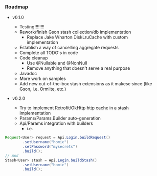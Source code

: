 ### Roadmap ###
* v0.1.0
    * Testing!!!!!!!!
    * Rework/finish Gson stash collection/db implementation
        * Replace Jake Wharton DiskLruCache with custom implementation
    * Establish a way of cancelling aggregate requests
    * Complete all TODO's in code
    * Code cleanup
        * Use @Nullable and @NonNull
        * Remove anything that doesn't serve a real purpose
    * Javadoc
    * More work on samples
    * Add new out-of-the-box stash extensions as it makese since (like Gson, i.e. Ormlite, etc.)

* v0.2.0
    * Try to implement Retrofit/OkHttp http cache in a stash implementation
    * Params/Params.Builder auto-generation
    * Api/Params integration with builders
        * i.e.
```java
Request<User> request = Api.Login.buildRequest()
        .setUsername("homie")
        .setPassword("mysecrets")
        .build();
// And
Stash<User> stash = Api.Login.buildStash()
        .setUsername("homie")
        .build();
```
